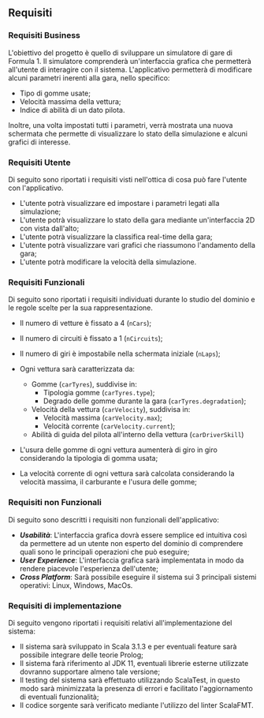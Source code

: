 ## Requisiti

### Requisiti Business
L'obiettivo del progetto è quello di sviluppare un simulatore di gare di Formula 1. Il simulatore comprenderà un'interfaccia grafica che permetterà all'utente di interagire con il sistema. L'applicativo permetterà di modificare alcuni parametri inerenti alla gara, nello specifico:
- Tipo di gomme usate;
- Velocità massima della vettura;
- Indice di abilità di un dato pilota.

Inoltre, una volta impostati tutti i parametri, verrà mostrata una nuova schermata che permette di visualizzare lo stato della simulazione e alcuni grafici di interesse. 

### Requisiti Utente
Di seguito sono riportati i requisiti visti nell'ottica di cosa può fare l'utente con l'applicativo.
- L'utente potrà visualizzare ed impostare i parametri legati alla simulazione;
- L'utente potrà visualizzare lo stato della gara mediante un'interfaccia 2D con vista dall'alto;
- L'utente potrà visualizzare la classifica real-time della gara;
- L'utente potrà visualizzare vari grafici che riassumono l'andamento della gara;
- L'utente potrà modificare la velocità della simulazione.

### Requisiti Funzionali
Di seguito sono riportati i requisiti individuati durante lo studio del dominio e le regole scelte per la sua rappresentazione.


- Il numero di vetture è fissato a 4 (`nCars`);
- Il numero di circuiti è fissato a 1 (`nCircuits`);
- Il numero di giri è impostabile nella schermata iniziale (`nLaps`);
- Ogni vettura sarà caratterizzata da: 
    - Gomme (`carTyres`), suddivise in:
        - Tipologia gomme (`carTyres.type`);
        - Degrado delle gomme durante la gara (`carTyres.degradation`);
    - Velocità della vettura (`carVelocity`), suddivisa in:
        - Velocità massima (`carVelocity.max`);
        - Velocità corrente (`carVelocity.current`);
    - Abilità di guida del pilota all'interno della vettura (`carDriverSkill`)
       
- L'usura delle gomme di ogni vettura aumenterà di giro in giro considerando la tipologia di gomma usata;
- La velocità corrente di ogni vettura sarà calcolata considerando la velocità massima, il carburante e l'usura delle gomme;



### Requisiti non Funzionali
Di seguito sono descritti i requisiti non funzionali dell'applicativo:

* ***Usabilità***: L'interfaccia grafica dovrà essere semplice ed intuitiva così da permettere ad un utente non esperto del dominio di comprendere quali sono le principali operazioni che può eseguire;
* ***User Experience***: L'interfaccia grafica sarà implementata in modo da rendere piacevole l'esperienza dell'utente;
* ***Cross Platform***: Sarà possibile eseguire il sistema sui 3 principali sistemi operativi: Linux, Windows, MacOs.


### Requisiti di implementazione
Di seguito vengono riportati i requisiti relativi all'implementazione del sistema:

* Il sistema sarà sviluppato in Scala 3.1.3 e per eventuali feature sarà possibile integrare delle teorie Prolog;
* Il sistema farà riferimento al JDK 11, eventuali librerie esterne utilizzate dovranno supportare almeno tale versione;
* Il testing del sistema sarà effettuato utilizzando ScalaTest, in questo modo sarà minimizzata la presenza di errori e facilitato l'aggiornamento di eventuali funzionalità;
* Il codice sorgente sarà verificato mediante l'utilizzo del linter ScalaFMT.
